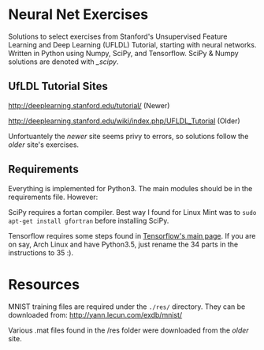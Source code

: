 Neural Net Exercises
==============

Solutions to select exercises from Stanford's Unsupervised Feature Learning and Deep Learning (UFLDL) Tutorial, starting with neural networks. Written in Python using Numpy, SciPy, and Tensorflow.  SciPy & Numpy solutions are denoted with *\_scipy*.

## UfLDL Tutorial Sites
http://deeplearning.stanford.edu/tutorial/ (Newer)

http://deeplearning.stanford.edu/wiki/index.php/UFLDL_Tutorial (Older)

Unfortuantely the *newer* site seems privy to errors, so solutions follow the *older* site's exercises.

## Requirements
Everything is implemented for Python3. The main modules should be in the requirements file.  However:

SciPy requires a fortan compiler.  Best way I found for Linux Mint was to `sudo apt-get install gfortran` before installing SciPy.

Tensorflow requires some steps found in [Tensorflow's main page](https://www.tensorflow.org/versions/r0.8/get_started/os_setup.html#pip-installation). If you are on say, Arch Linux and have Python3.5, just rename the 34 parts in the instructions to 35 :).

Resources
==============

MNIST training files are required under the `./res/` directory.  They can be downloaded from:
http://yann.lecun.com/exdb/mnist/

Various .mat files found in the /res folder were downloaded from the *older* site.
